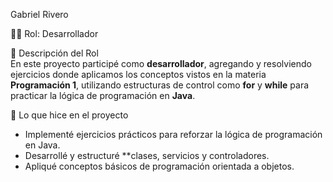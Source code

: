 Gabriel Rivero

👨‍💻 Rol: Desarrollador  

📌 Descripción del Rol  
En este proyecto participé como **desarrollador**, agregando y resolviendo ejercicios donde aplicamos los conceptos vistos en la materia **Programación 1**, utilizando estructuras de control como **for** y **while** para practicar la lógica de programación en **Java**.  

🚀 Lo que hice en el proyecto  
- Implementé ejercicios prácticos para reforzar la lógica de programación en Java.  
- Desarrollé y estructuré **clases, servicios y controladores.  
- Apliqué conceptos básicos de programación orientada a objetos.  
